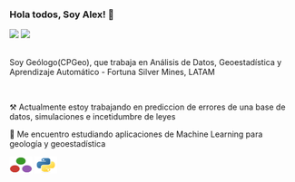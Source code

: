 ### Hola todos, Soy Alex! 👋

<div>
  <a href="https://www.linkedin.com/in/alex-d-9300a927/" target="_blank"><img src="https://img.shields.io/badge/-LinkedIn-%230077B5?style=for-the-badge&logo=linkedin&logoColor=white" target="_blank"></a>
  <a href = "mailto:alext.delgadot@gmail.com"><img src="https://img.shields.io/badge/-Gmail-%23333?style=for-the-badge&logo=gmail&logoColor=red" target="_blank"></a>
</div>



<div>
  <br><p> Soy Geólogo(CPGeo), que trabaja en Análisis de Datos, Geoestadística y Aprendizaje Automático - Fortuna Silver Mines, LATAM</p>

<div>
  <br><p>⚒ Actualmente estoy trabajando en prediccion de errores de una base de datos, simulaciones e incetidumbre de leyes</p>
  
  <p>📔 Me encuentro estudiando aplicaciones de Machine Learning para geología y geoestadística  </p>
</div>

<div style="display: inline_block">
  <img align="center" alt="Julia" height="30" width="40" src="https://github.com/devicons/devicon/blob/master/icons/julia/julia-original.svg">
  <img align="center" alt="Python" height="30" width="40" src="https://github.com/devicons/devicon/blob/master/icons/python/python-original.svg">
</div>
